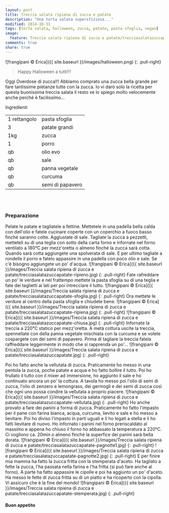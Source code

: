 ```yaml
---
layout: post
title: Treccia salata ripiena di zucca e patate
description: "Una torta salata supersfiziosa..."
modified: 2014-10-31
tags: [torta salata, halloween, zucca, patate, pasta sfoglia, vegan]
image:
  feature: Treccia salata ripiena di zucca e patate/trecciasalatazuccapatate-header.jpg
comments: true
share: true
---
```


![frangipani © Erica]({{ site.baseurl }}/images/halloween.png)
{: .pull-right}

>Happy Halloween a tutti!!!

Oggi Overdose di zucca!!! Abbiamo comprato una zucca bella grande per fare tantissime pietanze tutte con la zucca. Io vi darò solo la ricetta per questa buonissima treccia salata il resto ve lo spiego molto velocemente anche perché è facilissimo...


<div class="ingredients">
  <div class="ingredients-title">Ingredienti</div>
  <table>
    <tbody>
      <tr>
        <td>1 rettangolo</td>
        <td>pasta sfoglia</td>
      </tr>
      <tr>
        <td>3</td>
        <td>patate grandi</td>
      </tr>
      <tr>
        <td>1kg</td>
        <td>zucca</td>
      </tr>
      <tr>
        <td>1</td>
        <td>porro</td>
      </tr>
      <tr>
        <td>qb</td>
        <td>olio evo</td>
      </tr>
      <tr>
        <td>qb</td>
        <td>sale</td>
      </tr>
      <tr> 
        <td>qb</td>
        <td>panna vegetale</td>
      </tr>
      <tr>
        <td>qb</td>
        <td>curcuma</td>
      </tr>
      <tr>   
        <td>qb</td>
        <td>semi di papavero</td>    
      </tr>
    </tbody>
  </table>
  <br></br>
</div>


<h3>
  <font color="grey">
    <i class="icon-cogs"></i>
  </font> Preparazione
</h3>

Pelate le patate e tagliatele a fettine. Mettetele in una padella bella calda con dell'olio e fatele cucinare coperte con un coperchio a fuoco basso finché saranno cotte. Aggiustate di sale. Tagliate la zucca a pezzetti, metteteli su di una teglia con sotto della carta forno e infornate nel forno ventilato a 180°C per mezz'oretta o almeno finché la zucca sarà cotta. Quando sarà cotta aggiungete una spolverata di sale. E per ultimo tagliate a rondelle il porro e fatelo appassire in una padella con poco olio e sale. Se c'è bisogno aggiungete un po' d'acqua.
![frangipani © Erica]({{ site.baseurl }}/images/Treccia salata ripiena di zucca e patate/trecciasalatazuccapatate-ripieno.jpg)
{: .pull-right}
Fate rafreddare un po' le verdure e nel frattempo mettete la pasta sfoglia su di una teglia e fate dei taglietti ai lati per poi intrecciare il tutto.
![frangipani © Erica]({{ site.baseurl }}/images/Treccia salata ripiena di zucca e patate/trecciasalatazuccapatate-sfoglia.jpg)
{: .pull-right}
Ora mettete le verdure al centro della pasta sfoglia e chiudete bene.
![frangipani © Erica]({{ site.baseurl }}/images/Treccia salata ripiena di zucca e patate/trecciasalatazuccapatate-ripiena.jpg)
{: .pull-right}
![frangipani © Erica]({{ site.baseurl }}/images/Treccia salata ripiena di zucca e patate/trecciasalatazuccapatate-chiusa.jpg)
{: .pull-right}
Infornate la treccia a 220°C statico per mezz'oretta. A metà cottura uscite la treccia, spennellate con della panna vegetale mischiata con la curcuma e se volete cospargete con dei semi di papavero. Prima di tagliare la treccia fatela raffreddare leggermente in modo che si rapprenda un po'...
![frangipani © Erica]({{ site.baseurl }}/images/Treccia salata ripiena di zucca e patate/trecciasalatazuccapatate.jpg)
{: .pull-right}

Poi ho fatto anche la vellutata di zucca. Praticamente ho messo in una pentola la zucca, poche patate e acqua e ho fatto bollire il tutto. Poi ho frullato il tutto con il mixer ad immersione, ho aggiunto il sale e ho continuato ancora un po' la cottura. A tavola ho messo poi l'olio di semi di zucca, l'olio di zenzero e lemongrass, dei germogli e dei semi di zucca così che ogni uno possa condire la vellutata a proprio piacere.
![frangipani © Erica]({{ site.baseurl }}/images/Treccia salata ripiena di zucca e patate/trecciasalatazuccapatate-vellutata.jpg)
{: .pull-right}
Ho anche provato a fare dei panini a forma di zucca. Praticamente ho fatto l'impasto per il pane con farina bianca, acqua, curcuma, lievito e sale e ho messo a lievitare. Poi ho diviso l'impasto in parti uguali e li ho legati a stella e li ho fatti lievitare di nuovo. Ho infornato i panini nel forno preriscaldato al massimo e appena ho chiuso il forno ho abbassato la temperatura a 220°C. Ci vogliono ca. 20min o almeno finché la superfice dei panini sarà bella dorata.
![frangipani © Erica]({{ site.baseurl }}/images/Treccia salata ripiena di zucca e patate/trecciasalatazuccapatate-pagnotte1.jpg)
{: .pull-right}
![frangipani © Erica]({{ site.baseurl }}/images/Treccia salata ripiena di zucca e patate/trecciasalatazuccapatate-pagnotte2.jpg)
{: .pull-right}
E per finire mia mamma ha fatto la zucca fritta con la stemperata d'aceto. Ha tagliato a fette la zucca, l'ha passata nella farina e l'ha fritta (si può fare anche al forno). A parte ha fatto appassire le cipolle e poi ha aggiunto un po' d'aceto. Ha messo le fette di zucca fritta su di un piatto e ha ricoperto con la cipolla. Vi assicuro che è la fine del mondo!
![frangipani © Erica]({{ site.baseurl }}/images/Treccia salata ripiena di zucca e patate/trecciasalatazuccapatate-stemperata.jpg)
{: .pull-right}


<h4>Buon appetito
  <font color="red">
    <i class="icon-smile"></i>
  </font>
</h4>
